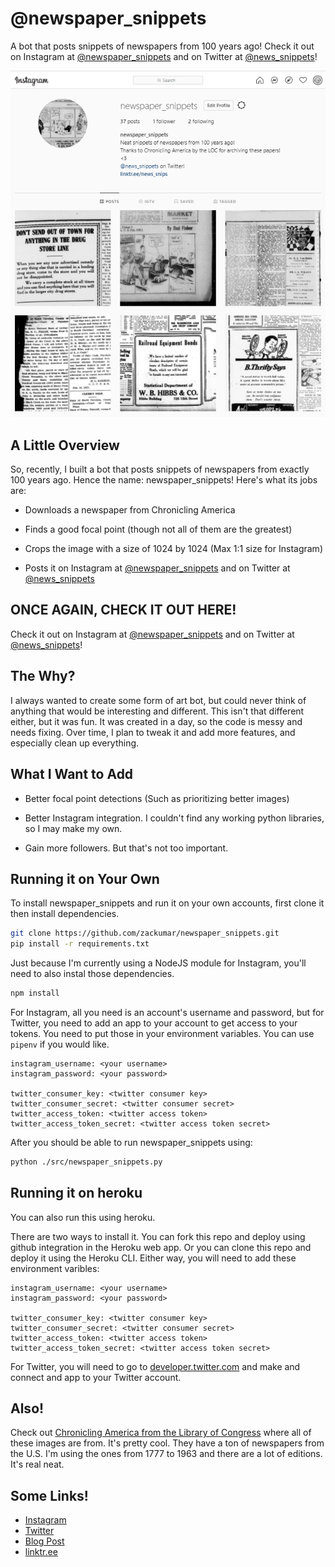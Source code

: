 # @newspaper_snippets

A bot that posts snippets of newspapers from 100 years ago! Check it out on Instagram at [@newspaper_snippets](https://instagram.com/newspaper_snippets) and on Twitter at [@news_snippets](https://twitter.com/news_snippets)!

![instagram](./images/instagram.png#center)

## A Little Overview

So, recently, I built a bot that posts snippets of newspapers from exactly 100 years ago. Hence the name: newspaper_snippets! Here's what its jobs are:

-   Downloads a newspaper from Chronicling America

-   Finds a good focal point (though not all of them are the greatest)

-   Crops the image with a size of 1024 by 1024 (Max 1:1 size for Instagram)

-   Posts it on Instagram at [@newspaper_snippets](https://instagram.com/newspaper_snippets) and on Twitter at [@news_snippets](https://twitter.com/news_snippets)



## ONCE AGAIN, CHECK IT OUT HERE!

Check it out on Instagram at [@newspaper_snippets](https://instagram.com/newspaper_snippets) and on Twitter at [@news_snippets](https://twitter.com/news_snippets)!



## The Why?

I always wanted to create some form of art bot, but could never think of anything that would be interesting and different. This isn't that different either, but it was fun. It was created in a day, so the code is messy and needs fixing. Over time, I plan to tweak it and add more features, and especially clean up everything.

## What I Want to Add

-   Better focal point detections (Such as prioritizing better images)

-   Better Instagram integration. I couldn't find any working python libraries, so I may make my own.

-   Gain more followers. But that's not too important.

## Running it on Your Own

To install newspaper_snippets and run it on your own accounts, first clone it then install dependencies.

```bash
git clone https://github.com/zackumar/newspaper_snippets.git
pip install -r requirements.txt
```

Just because I'm currently using a NodeJS module for Instagram, you'll need to also instal those dependencies.

```bash
npm install
```

For Instagram, all you need is an account's username and password, but for Twitter, you need to add an app to your account to get access to your tokens. You need to put those in your environment variables. You can use `pipenv` if you would like. 

```
instagram_username: <your username>
instagram_password: <your password>

twitter_consumer_key: <twitter consumer key>
twitter_consumer_secret: <twitter consumer secret>
twitter_access_token: <twitter access token>
twitter_access_token_secret: <twitter access token secret>
```

After you should be able to run newspaper_snippets using:

```bash
python ./src/newspaper_snippets.py
```

## Running it on heroku

You can also run this using heroku.

There are two ways to install it.
You can fork this repo and deploy using github integration in the Heroku web app. Or you can clone this repo and deploy it using the Heroku CLI. Either way, you will need to add these environment varibles:

```
instagram_username: <your username>
instagram_password: <your password>

twitter_consumer_key: <twitter consumer key>
twitter_consumer_secret: <twitter consumer secret>
twitter_access_token: <twitter access token>
twitter_access_token_secret: <twitter access token secret>
```

For Twitter, you will need to go to [developer.twitter.com](https://developer.twitter.com) and make and connect and app to your Twitter account. 

## Also!

Check out [Chronicling America from the Library of Congress](https://chroniclingamerica.loc.gov/) where all of these images are from. It's pretty cool. They have a ton of newspapers from the U.S. I'm using the ones from 1777 to 1963 and there are a lot of editions. It's real neat.

## Some Links!

-   [Instagram](https://instagram.com/newspaper_snippets)
-   [Twitter](https://twitter.com/news_snippets)
-   [Blog Post](https://zackumar.github.io/blog?title=@newspaper_snippets)
-   [linktr.ee](https://linktr.ee/news_snips)

<style>
/* If you see this, guess you're not on github :P*/
img[src*='#center'] { 
    display: block;
    margin: auto;
}
</style>